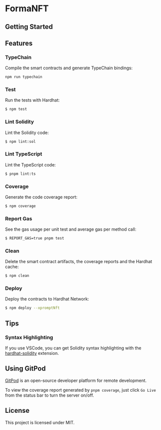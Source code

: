 # FormaNFT

## Getting Started

## Features

### TypeChain

Compile the smart contracts and generate TypeChain bindings:

```sh
npm run typechain
```

### Test

Run the tests with Hardhat:

```sh
$ npm test
```

### Lint Solidity

Lint the Solidity code:

```sh
$ npm lint:sol
```

### Lint TypeScript

Lint the TypeScript code:

```sh
$ pnpm lint:ts
```

### Coverage

Generate the code coverage report:

```sh
$ npm coverage
```

### Report Gas

See the gas usage per unit test and average gas per method call:

```sh
$ REPORT_GAS=true pnpm test
```

### Clean

Delete the smart contract artifacts, the coverage reports and the Hardhat cache:

```sh
$ npm clean
```

### Deploy

Deploy the contracts to Hardhat Network:

```sh
$ npm deploy --xpromptNft
```

## Tips

### Syntax Highlighting

If you use VSCode, you can get Solidity syntax highlighting with the
[hardhat-solidity](https://marketplace.visualstudio.com/items?itemName=NomicFoundation.hardhat-solidity) extension.

## Using GitPod

[GitPod](https://www.gitpod.io/) is an open-source developer platform for remote development.

To view the coverage report generated by `pnpm coverage`, just click `Go Live` from the status bar to turn the server
on/off.

## License

This project is licensed under MIT.
